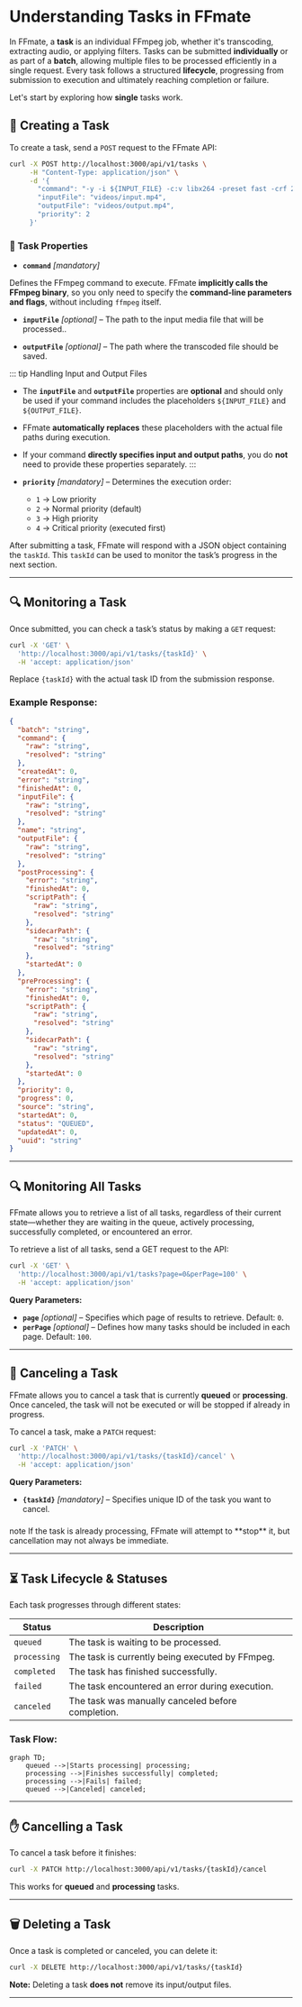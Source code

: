 # Understanding Tasks in FFmate

In FFmate, a **task** is an individual FFmpeg job, whether it's transcoding, extracting audio, or applying filters. Tasks can be submitted **individually** or as part of a **batch**, allowing multiple files to be processed efficiently in a single request. Every task follows a structured **lifecycle**, progressing from submission to execution and ultimately reaching completion or failure.

Let's start by exploring how **single** tasks work.

## 📝 Creating a Task

To create a task, send a `POST` request to the FFmate API:

```sh
curl -X POST http://localhost:3000/api/v1/tasks \
     -H "Content-Type: application/json" \
     -d '{
       "command": "-y -i ${INPUT_FILE} -c:v libx264 -preset fast -crf 23 ${OUTPUT_FILE}",
       "inputFile": "videos/input.mp4",
       "outputFile": "videos/output.mp4",
       "priority": 2
     }'
```

### 📌 Task Properties

- **`command`** *[mandatory]*

Defines the FFmpeg command to execute. FFmate **implicitly calls the FFmpeg binary**, so you only need to specify the **command-line parameters and flags**, without including `ffmpeg` itself.

- **`inputFile`** *[optional]* – The path to the input media file that will be processed..

- **`outputFile`** *[optional]* – The path where the transcoded file should be saved.

::: tip Handling Input and Output Files

- The **`inputFile`** and **`outputFile`** properties are **optional** and should only be used if your command includes the placeholders `${INPUT_FILE}` and `${OUTPUT_FILE}`.
- FFmate **automatically replaces** these placeholders with the actual file paths during execution.
- If your command **directly specifies input and output paths**, you do **not** need to provide these properties separately.
:::

- **`priority`** *[mandatory]* – Determines the execution order:
  - `1` → Low priority
  - `2` → Normal priority (default)
  - `3` → High priority
  - `4` → Critical priority (executed first)

After submitting a task, FFmate will respond with a JSON object containing the `taskId`. This `taskId` can be used to monitor the task’s progress in the next section.

---

## 🔍 Monitoring a Task

Once submitted, you can check a task’s status by making a `GET` request:

```sh
curl -X 'GET' \
  'http://localhost:3000/api/v1/tasks/{taskId}' \
  -H 'accept: application/json'
```

Replace `{taskId}` with the actual task ID from the submission response.

### Example Response:

```json
{
  "batch": "string",
  "command": {
    "raw": "string",
    "resolved": "string"
  },
  "createdAt": 0,
  "error": "string",
  "finishedAt": 0,
  "inputFile": {
    "raw": "string",
    "resolved": "string"
  },
  "name": "string",
  "outputFile": {
    "raw": "string",
    "resolved": "string"
  },
  "postProcessing": {
    "error": "string",
    "finishedAt": 0,
    "scriptPath": {
      "raw": "string",
      "resolved": "string"
    },
    "sidecarPath": {
      "raw": "string",
      "resolved": "string"
    },
    "startedAt": 0
  },
  "preProcessing": {
    "error": "string",
    "finishedAt": 0,
    "scriptPath": {
      "raw": "string",
      "resolved": "string"
    },
    "sidecarPath": {
      "raw": "string",
      "resolved": "string"
    },
    "startedAt": 0
  },
  "priority": 0,
  "progress": 0,
  "source": "string",
  "startedAt": 0,
  "status": "QUEUED",
  "updatedAt": 0,
  "uuid": "string"
}
```
---

## 🔍 Monitoring All Tasks

FFmate allows you to retrieve a list of all tasks, regardless of their current state—whether they are waiting in the queue, actively processing, successfully completed, or encountered an error.

To retrieve a list of all tasks, send a GET request to the API:

```sh
curl -X 'GET' \
  'http://localhost:3000/api/v1/tasks?page=0&perPage=100' \
  -H 'accept: application/json'
```

**Query Parameters:**

- **`page`** *[optional]* – Specifies which page of results to retrieve. Default: `0`.
- **`perPage`** *[optional]* – Defines how many tasks should be included in each page. Default: `100`.

---

## 🛑 Canceling a Task

FFmate allows you to cancel a task that is currently **queued** or **processing**. Once canceled, the task will not be executed or will be stopped if already in progress.

To cancel a task, make a `PATCH` request:

```sh
curl -X 'PATCH' \
  'http://localhost:3000/api/v1/tasks/{taskId}/cancel' \
  -H 'accept: application/json'
```

**Query Parameters:**

- **`{taskId}`** *[mandatory]* – Specifies unique ID of the task you want to cancel.

<div class="tip custom-block" style="padding-top: 8px">
note
If the task is already processing, FFmate will attempt to **stop** it, but cancellation may not always be immediate.
</div>


---

## ⏳ Task Lifecycle & Statuses

Each task progresses through different states:

| Status       | Description                                         |
|-------------|-----------------------------------------------------|
| `queued`     | The task is waiting to be processed.               |
| `processing` | The task is currently being executed by FFmpeg.   |
| `completed`  | The task has finished successfully.               |
| `failed`     | The task encountered an error during execution.   |
| `canceled`   | The task was manually canceled before completion. |

### Task Flow:

```mermaid
graph TD;
    queued -->|Starts processing| processing;
    processing -->|Finishes successfully| completed;
    processing -->|Fails| failed;
    queued -->|Canceled| canceled;
```

---

## ✋ Cancelling a Task

To cancel a task before it finishes:

```sh
curl -X PATCH http://localhost:3000/api/v1/tasks/{taskId}/cancel
```

This works for **queued** and **processing** tasks.

---

## 🗑️ Deleting a Task

Once a task is completed or canceled, you can delete it:

```sh
curl -X DELETE http://localhost:3000/api/v1/tasks/{taskId}
```

**Note:** Deleting a task **does not** remove its input/output files.

---






